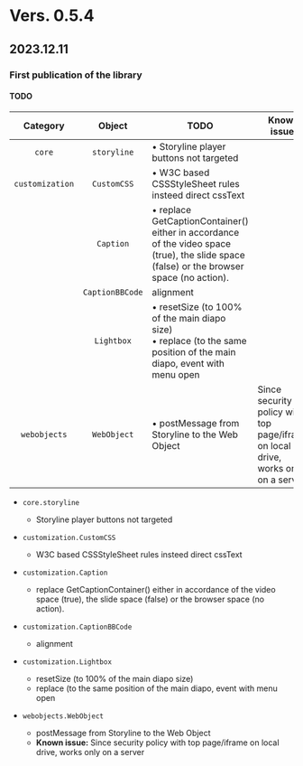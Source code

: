 # Vers. 0.5.4
## 2023.12.11
### **First publication of the library**
#### TODO



| Category | Object | TODO | **Known issue:**  |
| :----: | :----: | ------ | ------ |
| `core` | `storyline` | • Storyline player buttons not targeted   | |
| `customization` | `CustomCSS` | • W3C based CSSStyleSheet rules insteed direct cssText | |
|  | `Caption` | • replace GetCaptionContainer() either in accordance of the video space (true), the slide space (false) or the browser space (no action). |  |
|  | `CaptionBBCode`| alignment |  |
|  | `Lightbox` | • resetSize (to 100% of the main diapo size)<br>• replace (to the same position of the main diapo, event with menu open |  |
| `webobjects` | `WebObject` | • postMessage from Storyline to the Web Object | Since security policy with top page/iframe on local drive, works only on a server  |



- `core.storyline`
  -   Storyline player buttons not targeted  
  
- `customization.CustomCSS`
  - W3C based CSSStyleSheet rules insteed direct cssText
 
- `customization.Caption`
  - replace GetCaptionContainer() either in accordance of the video space (true), the slide space (false) or the browser space (no action).

-  `customization.CaptionBBCode`
    -   alignment

-  `customization.Lightbox`
    -   resetSize (to 100% of the main diapo size)
    -   replace (to the same position of the main diapo, event with menu open
      
- `webobjects.WebObject` 
    -   postMessage from Storyline to the Web Object
    -   **Known issue:** Since security policy with top page/iframe on local drive, works only on a server
